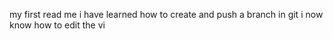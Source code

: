 my first read me
i have learned how to create and push a branch in git
i now know how to edit the vi
